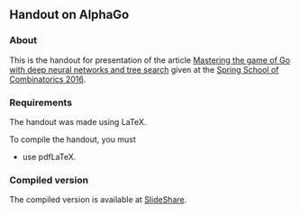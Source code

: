 ## Handout on AlphaGo

### About

This is the handout for presentation of the article [Mastering the game of Go with deep neural networks and tree search](http://www.nature.com/nature/journal/v529/n7587/full/nature16961.html) given at the [Spring School of Combinatorics 2016](http://kam.mff.cuni.cz/~spring/2016/).

### Requirements

The handout was made using LaTeX. 

To compile the handout, you must

* use pdfLaTeX.

### Compiled version

The compiled version is available at [SlideShare](http://www.slideshare.net/KarelHa1/mastering-the-game-of-go-with-deep-neural-networks-and-tree-search-handout).
